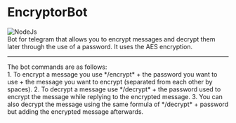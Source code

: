 # EncryptorBot

![NodeJs](https://camo.githubusercontent.com/faec9d89bd2c7d47b91d988dcd0f27011c27e8191d45836cfa36bf2b3c2a92bd/68747470733a2f2f696d672e736869656c64732e696f2f7374617469632f76313f7374796c653d666f722d7468652d6261646765266d6573736167653d4e6f64652e6a7326636f6c6f723d333339393333266c6f676f3d4e6f64652e6a73266c6f676f436f6c6f723d464646464646266c6162656c3d)
<br/> 
Bot for telegram that allows you to encrypt messages and decrypt them later through the use of a password. It uses the AES encryption.
<hr />
The bot commands are as follows:<br/> 
1. To encrypt a message you use */encrypt* + the password you want to use + the message you want to encrypt (separated from each other by spaces).
2. To decrypt a message use */decrypt* + the password used to encrypt the message while replying to the encrypted message.
3. You can also decrypt the message using the same formula of */decrypt* + password but adding the encrypted message afterwards.

